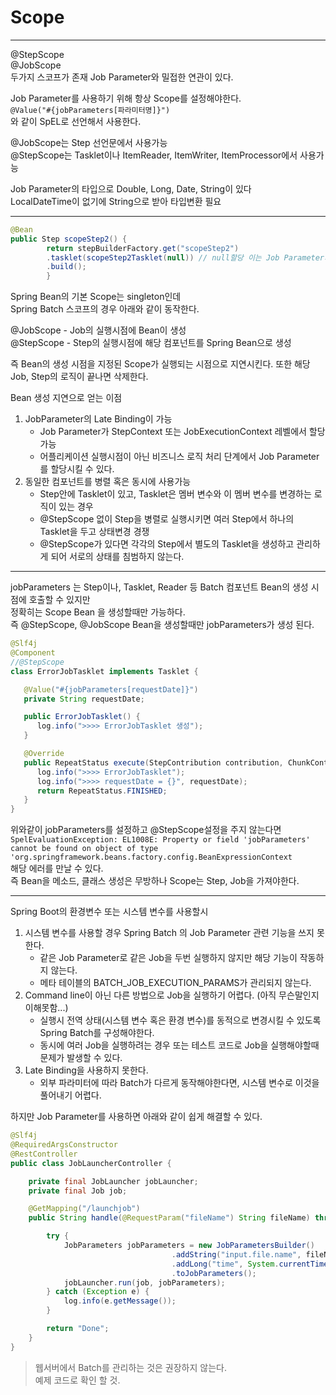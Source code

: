 
# Scope

--- 

@StepScope  
@JobScope  
두가지 스코프가 존재 Job Parameter와 밀접한 연관이 있다.

Job Parameter를 사용하기 위해 항상 Scope를 설정해야한다.  
`@Value("#{jobParameters[파라미터명]}")`  
와 같이 SpEL로 선언해서 사용한다.

@JobScope는 Step 선언문에서 사용가능  
@StepScope는 Tasklet이나 ItemReader, ItemWriter, ItemProcessor에서 사용가능


Job Parameter의 타입으로 Double, Long, Date, String이 있다  
LocalDateTime이 없기에 String으로 받아 타입변환 필요 

---

```java
@Bean
public Step scopeStep2() {
        return stepBuilderFactory.get("scopeStep2")
        .tasklet(scopeStep2Tasklet(null)) // null할당 이는 Job Parameter의 할당이 어플리케이션 실행시에 하지 않기 때문
        .build();
        }
```

Spring Bean의 기본 Scope는 singleton인데  
Spring Batch 스코프의 경우 아래와 같이 동작한다.

@JobScope - Job의 실행시점에 Bean이 생성  
@StepScope - Step의 실행시점에 해당 컴포넌트를 Spring Bean으로 생성

즉 Bean의 생성 시점을 지정된 Scope가 실행되는 시점으로 지연시킨다.
또한 해당 Job, Step의 로직이 끝나면 삭제한다.

Bean 생성 지연으로 얻는 이점  
1. JobParameter의 Late Binding이 가능  
   * Job Parameter가 StepContext 또는 JobExecutionContext 레벨에서 할당가능
   * 어플리케이션 실행시점이 아닌 비즈니스 로직 처리 단계에서 Job Parameter를 할당시킬 수 있다.
2. 동일한 컴포넌트를 병렬 혹은 동시에 사용가능
   * Step안에 Tasklet이 있고, Tasklet은 멤버 변수와 이 멤버 변수를 변경하는 로직이 있는 경우
   * @StepScope 없이 Step을 병렬로 실행시키면 여러 Step에서 하나의 Tasklet을 두고 상태변경 경쟁
   * @StepScope가 있다면 각각의 Step에서 별도의 Tasklet을 생성하고 관리하게 되어 서로의 상태를 침범하지 않는다.

---

jobParameters 는 Step이나, Tasklet, Reader 등 Batch 컴포넌트 Bean의 생성 시점에 호출할 수 있지만  
정확히는 Scope Bean 을 생성할때만 가능하다.  
즉 @StepScope, @JobScope Bean을 생성할때만 jobParameters가 생성 된다.

```java
@Slf4j
@Component
//@StepScope
class ErrorJobTasklet implements Tasklet {

   @Value("#{jobParameters[requestDate]}")
   private String requestDate;

   public ErrorJobTasklet() {
      log.info(">>>> ErrorJobTasklet 생성");
   }

   @Override
   public RepeatStatus execute(StepContribution contribution, ChunkContext chunkContext) throws Exception {
      log.info(">>>> ErrorJobTasklet");
      log.info(">>>> requestDate = {}", requestDate);
      return RepeatStatus.FINISHED;
   }
}
```

위와같이 jobParameters를 설정하고 @StepScope설정을 주지 않는다면  
`SpelEvaluationException: EL1008E: Property or field 'jobParameters' cannot be found on object of type 'org.springframework.beans.factory.config.BeanExpressionContext`  
해당 에러를 만날 수 있다.  
즉 Bean을 메소드, 클래스 생성은 무방하나 Scope는 Step, Job을 가져야한다.

---

Spring Boot의 환경변수 또는 시스템 변수를 사용할시

1. 시스템 변수를 사용할 경우 Spring Batch 의 Job Parameter 관련 기능을 쓰지 못한다.
   * 같은 Job Parameter로 같은 Job을 두번 실행하지 않지만 해당 기능이 작동하지 않는다.
   * 메타 테이블의 BATCH_JOB_EXECUTION_PARAMS가 관리되지 않는다.
2. Command line이 아닌 다른 방법으로 Job을 실행하기 어렵다. (아직 무슨말인지 이해못함...)
   * 실행시 전역 상태(시스템 변수 혹은 환경 변수)를 동적으로 변경시킬 수 있도록 Spring Batch를 구성해야한다.
   * 동시에 여러 Job을 실행하려는 경우 또는 테스트 코드로 Job을 실행해야할때 문제가 발생할 수 있다.
3. Late Binding을 사용하지 못한다.
   * 외부 파라미터에 따라 Batch가 다르게 동작해야한다면, 시스템 변수로 이것을 풀어내기 어렵다.

하지만 Job Parameter를 사용하면 아래와 같이 쉽게 해결할 수 있다.
```java
@Slf4j
@RequiredArgsConstructor
@RestController
public class JobLauncherController {

    private final JobLauncher jobLauncher;
    private final Job job;

    @GetMapping("/launchjob")
    public String handle(@RequestParam("fileName") String fileName) throws Exception {

        try {
            JobParameters jobParameters = new JobParametersBuilder()
                                    .addString("input.file.name", fileName)
                                    .addLong("time", System.currentTimeMillis())
                                    .toJobParameters();
            jobLauncher.run(job, jobParameters);
        } catch (Exception e) {
            log.info(e.getMessage());
        }

        return "Done";
    }
}
```
> 웹서버에서 Batch를 관리하는 것은 권장하지 않는다.  
> 예제 코드로 확인 할 것.




